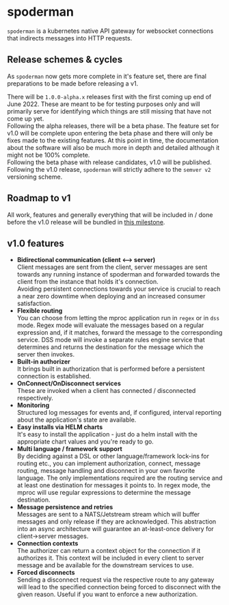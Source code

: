# spoderman

`spoderman` is a kubernetes native API gateway for websocket connections that indirects messages into HTTP requests.

## Release schemes & cycles

As `spoderman` now gets more complete in it's feature set, there are final preparations to be made before releasing a v1.

There will be `1.0.0-alpha.x` releases first with the first coming up end of June 2022. These are meant to be for testing purposes only and will primarily serve for identifying which things are still missing that have not come up yet. \
Following the alpha releases, there will be a beta phase. The feature set for v1.0 will be complete upon entering the beta phase and there will only be fixes made to the existing features. At this point in time, the documentation about the software will also be much more in depth and detailed although it might not be 100% complete. \
Following the beta phase with release candidates, v1.0 will be published. Following the v1.0 release, `spoderman` will strictly adhere to the `semver v2` versioning scheme.

## Roadmap to v1

All work, features and generally everything that will be included in / done before the v1.0 release will be bundled in [this milestone](https://github.com/voidpointergroup/spoderman/milestone/1).

## v1.0 features

* **Bidirectional communication (client <--> server)** \
  Client messages are sent from the client, server messages are sent towards any running instance of spoderman and forwarded towards the client from the instance that holds it's connection. \
  Avoiding persistent connections towards your service is crucial to reach a near zero downtime when deploying and an increased consumer satisfaction.
* **Flexible routing** \
  You can choose from letting the mproc application run in `regex` or in `dss` mode. Regex mode will evaluate the messages based on a regular expression and, if it matches, forward the message to the corresponding service. DSS mode will invoke a separate rules engine service that determines and returns the destination for the message which the server then invokes.
* **Built-in authorizer** \
  It brings built in authorization that is performed before a persistent connection is established.
* **OnConnect/OnDisconnect services** \
  These are invoked when a client has connected / disconnected respectively.
* **Monitoring** \
  Structured log messages for events and, if configured, interval reporting about the application's state are available.
* **Easy installs via HELM charts** \
  It's easy to install the application - just do a helm install with the appropriate chart values and you're ready to go.
* **Multi language / framework support** \
  By deciding against a DSL or other language/framework lock-ins for routing etc., you can implement authorization, connect, message routing, message handling and disconnect in your own favorite language. The only implementations required are the routing service and at least one destination for messages it points to. In regex mode, the mproc will use regular expressions to determine the message destination.
* **Message persistence and retries** \
  Messages are sent to a NATS/Jetstream stream which will buffer messages and only release if they are acknowledged. This abstraction into an async architecture will guarantee an at-least-once delivery for client->server messages.
* **Connection contexts** \
  The authorizer can return a context object for the connection if it authorizes it. This context will be included in every client to server message and be available for the downstream services to use.
* **Forced disconnects** \
  Sending a disconnect request via the respective route to any gateway will lead to the specified connection being forced to disconnect with the given reason. Useful if you want to enforce a new authorization.
